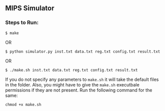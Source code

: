 ## MIPS Simulator

### Steps to Run:

```
$ make
```
OR

```
$ python simulator.py inst.txt data.txt reg.txt config.txt result.txt
```
OR

```
$ ./make.sh inst.txt data.txt reg.txt config.txt result.txt
```
If you do not specify any parameters to ```make.sh``` it will take the default files in the folder.
Also, you might have to give the ```make.sh``` executbale permissions if they are not present.
Run the following command for the same:
```
chmod +x make.sh
```

